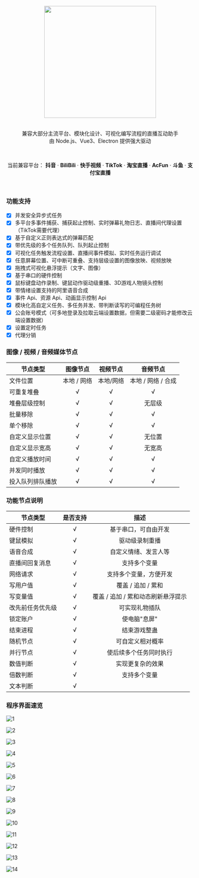 <div align="center">
<br/>
<img src="https://livehelper.willwaking.com/img/icon.0f219fdf.jpg" width="300"/>
<br/>
<br/>
<p>
兼容大部分主流平台、模块化设计、可视化编写流程的直播互动助手<br/>
由 Node.js、Vue3、Electron 提供强大驱动
</p>
<br/>
<p>
当前兼容平台：
<strong>抖音</strong> ·
<strong>BiliBili</strong> ·
<strong>快手视频</strong> ·
<strong>TikTok</strong> ·
<strong>淘宝直播</strong> ·
<strong>AcFun</strong> ·
<strong>斗鱼</strong> ·
<strong>支付宝直播</strong>
</p>
<br/>
</div>

### 功能支持

- [x] 并发安全异步式任务
- [x] 多平台多事件捕获、捕获起止控制、实时弹幕礼物日志、直播间代理设置（TikTok需要代理）
- [x] 基于自定义正则表达式的弹幕匹配
- [x] 带优先级的多个任务队列、队列起止控制
- [x] 可视化任务触发流程设置、直播间事件模拟、实时任务运行调试
- [x] 任意屏幕位置、可中断可重叠、支持层级设置的图像放映、视频放映
- [x] 拖拽式可视化悬浮提示（文字、图像）
- [x] 基于串口的硬件控制
- [x] 鼠标键盘动作录制、键鼠动作驱动级重播、3D游戏人物镜头控制
- [x] 带情绪设置支持的阿里语音合成
- [x] 事件 Api、资源 Api、动画显示控制 Api
- [x] 模块化高自定义任务、多任务并发、带判断读写的可编程任务树
- [x] 公会账号模式（可多地登录及拉取云端设置数据，但需要二级密码才能修改云端设置数据）
- [x] 设置定时任务
- [x] 代理分销

### 图像 / 视频 / 音频媒体节点

|节点类型|图像节点|视频节点|音频节点|
|--|:-:|:-:|:-:|
|文件位置|本地 / 网络|本地/网络|本地 / 网络 / 合成|
|可重复堆叠|√|√|√|
|堆叠层级控制|√|√|无层级|
|批量移除|√|√|√|
|单个移除|√|√|√|
|自定义显示位置|√|√|无位置|
|自定义显示宽高|√|√|无宽高|
|自定义播放时间|√|√|√|
|并发同时播放|√|√|√|
|投入队列排队播放|√|√|√|

### 功能节点说明

|节点类型|是否支持|描述|
|--|:-:|:-:|
|硬件控制|√|基于串口，可自由开发|
|键鼠模拟|√|驱动级录制重播|
|语音合成|√|自定义情绪、发言人等|
|直播间回复消息|√|支持多个变量|
|网络请求|√|支持多个变量，方便开发|
|写用户值|√|覆盖 / 追加 / 累和|
|写变量值|√|覆盖 / 追加 / 累和动态刷新悬浮提示|
|改先前任务优先级|√|可实现礼物插队|
|锁定账户|√|使电脑"息屏"|
|结束进程|√|结束游戏整蛊|
|随机节点|√|可自定义相对概率|
|并行节点|√|使后续多个任务同时执行|
|数值判断|√|实现更复杂的效果|
|倍数判断|√|支持多个变量|
|文本判断|√||

### 程序界面速览

![1](https://github.com/edgehacker/live-helper/assets/157565442/abda05b2-3864-4bb9-bef5-5f60b7c53e7c)

![2](https://github.com/edgehacker/live-helper/assets/157565442/6b5c46a2-321d-4421-8c1b-4c24b93d622e)

![3](https://github.com/edgehacker/live-helper/assets/157565442/ec36f86b-0f70-4155-a024-14822c39c396)

![4](https://github.com/edgehacker/live-helper/assets/157565442/c4459cc3-f7a8-4044-85da-fd5133263408)

![5](https://github.com/edgehacker/live-helper/assets/157565442/6079f9f0-0057-4d11-a18a-3341b7165545)

![6](https://github.com/edgehacker/live-helper/assets/157565442/6e26dbb5-46e8-4839-a85b-b3ac515b6c1c)

![7](https://github.com/edgehacker/live-helper/assets/157565442/9b1b8c25-3da1-4b6a-b54c-6769fcdee9bd)

![8](https://github.com/edgehacker/live-helper/assets/157565442/e2472402-8a2c-43f7-8b8f-1aac6cd42987)

![9](https://github.com/edgehacker/live-helper/assets/157565442/8bf9b30e-95c3-4679-8919-0a140799692c)

![10](https://github.com/edgehacker/live-helper/assets/157565442/f1b500fd-d901-41fa-9d6e-624b668c2eca)

![11](https://github.com/edgehacker/live-helper/assets/157565442/7278f308-9529-4e66-8013-51fb9f3324f0)

![12](https://github.com/edgehacker/live-helper/assets/157565442/e958e9b6-64bb-423e-a7c0-6f2ebada562e)

![13](https://github.com/edgehacker/live-helper/assets/157565442/ee62f866-d198-4865-8ba9-bf06846b0e5c)

![14](https://github.com/edgehacker/live-helper/assets/157565442/64ffb315-1906-43ec-b98b-8f723399ffdc)
